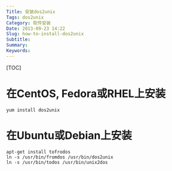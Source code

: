 ```yaml
---
Title: 安装dos2unix
Tags: dos2unix
Category: 软件安装
Date: 2013-09-23 14:22
Slug: how-to-install-dos2unix
Subtitle: 
Summary: 
Keywords:
---
```

[TOC]

# 在CentOS, Fedora或RHEL上安装

```
yum install dos2unix
```

# 在Ubuntu或Debian上安装

```
apt-get install tofrodos
ln -s /usr/bin/fromdos /usr/bin/dos2unix
ln -s /usr/bin/todos /usr/bin/unix2dos
```

